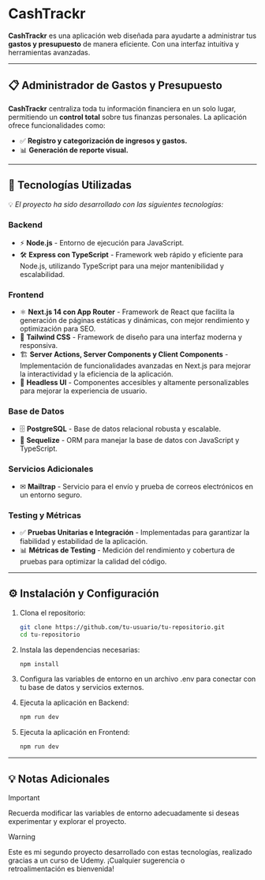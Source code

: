 # **CashTrackr**
**CashTrackr** es una aplicación web diseñada para ayudarte a administrar tus **gastos y presupuesto** de manera eficiente. Con una interfaz intuitiva y herramientas avanzadas.

---

## 📋 **Administrador de Gastos y Presupuesto**
**CashTrackr** centraliza toda tu información financiera en un solo lugar, permitiendo un **control total** sobre tus finanzas personales. La aplicación ofrece funcionalidades como:

- ✅ **Registro y categorización de ingresos y gastos.**
- 📊 **Generación de reporte visual.**

---

## 🚀 **Tecnologías Utilizadas**
💡 *El proyecto ha sido desarrollado con las siguientes tecnologías:*  

### **Backend**  
- ⚡ **Node.js** - Entorno de ejecución para JavaScript.  
- 🛠 **Express con TypeScript** - Framework web rápido y eficiente para Node.js, utilizando TypeScript para una mejor mantenibilidad y escalabilidad.  

### **Frontend**  
- ⚛ **Next.js 14 con App Router** - Framework de React que facilita la generación de páginas estáticas y dinámicas, con mejor rendimiento y optimización para SEO.  
- 🎨 **Tailwind CSS** - Framework de diseño para una interfaz moderna y responsiva.  
- 🏗 **Server Actions, Server Components y Client Components** - Implementación de funcionalidades avanzadas en Next.js para mejorar la interactividad y la eficiencia de la aplicación.  
- 🔧 **Headless UI** - Componentes accesibles y altamente personalizables para mejorar la experiencia de usuario.  

### **Base de Datos**  
- 🗄 **PostgreSQL** - Base de datos relacional robusta y escalable.  
- 🔄 **Sequelize** - ORM para manejar la base de datos con JavaScript y TypeScript.  

### **Servicios Adicionales**  
- ✉ **Mailtrap** - Servicio para el envío y prueba de correos electrónicos en un entorno seguro.  

### **Testing y Métricas**  
- ✅ **Pruebas Unitarias e Integración** - Implementadas para garantizar la fiabilidad y estabilidad de la aplicación.  
- 📊 **Métricas de Testing** - Medición del rendimiento y cobertura de pruebas para optimizar la calidad del código.  

---

## ⚙ Instalación y Configuración  

1. Clona el repositorio:  

    ```bash
   git clone https://github.com/tu-usuario/tu-repositorio.git
   cd tu-repositorio

2. Instala las dependencias necesarias:
    ```bash
   npm install

3. Configura las variables de entorno en un archivo .env para conectar con tu base de datos y servicios externos.

4. Ejecuta la aplicación en Backend:
    ```bash
   npm run dev

5. Ejecuta la aplicación en Frontend:
    ```bash
   npm run dev
---

## 💡 Notas Adicionales

> [!IMPORTANT] 
> Recuerda modificar las variables de entorno adecuadamente si deseas experimentar y explorar el proyecto.

> [!WARNING] 
>  Este es mi segundo proyecto desarrollado con estas tecnologías, realizado gracias a un curso de Udemy. ¡Cualquier sugerencia o retroalimentación es bienvenida!
